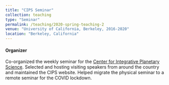 ```yaml
---
title: "CIPS Seminar"
collection: teaching
type: "Seminar"
permalink: /teaching/2020-spring-teaching-2
venue: "University of California, Berkeley, 2016-2020"
location: "Berkeley, California"
---
```

#### Organizer
Co-organized the weekly seminar for the [Center for Integrative Planetary
Science](https://cips.berkeley.edu/). Selected and hosting visiting speakers from
around the country and maintained the CIPS website. Helped migrate the physical
seminar to a remote seminar for the COVID lockdown.
